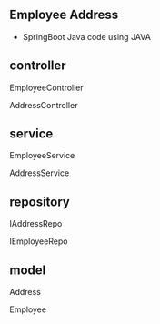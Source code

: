 

## Employee Address

* SpringBoot Java code using JAVA


## controller

EmployeeController

AddressController


## service

EmployeeService

AddressService


## repository

IAddressRepo

IEmployeeRepo


## model

Address

Employee





